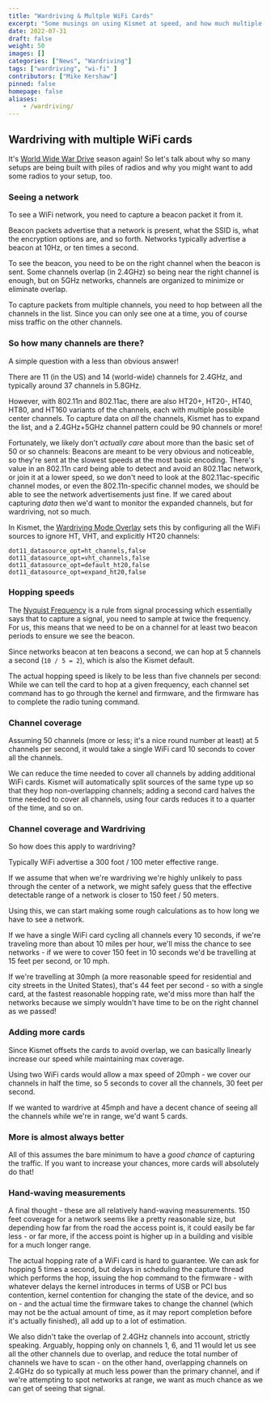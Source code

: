 ```yaml
---
title: "Wardriving & Multple WiFi Cards"
excerpt: "Some musings on using Kismet at speed, and how much multiple capture cards can help."
date: 2022-07-31
draft: false
weight: 50
images: []
categories: ["News", "Wardriving"]
tags: ["wardriving", "wi-fi" ]
contributors: ["Mike Kershaw"]
pinned: false
homepage: false
aliases: 
    - /wardriving/
---
```


## Wardriving with multiple WiFi cards

It's [World Wide War Drive](https://wigle.net/wwwdintro/DC30) season again!  So let's talk about why so many setups are being built with piles of radios and why you might want to add some radios to your setup, too.

### Seeing a network

To see a WiFi network, you need to capture a beacon packet it from it.

Beacon packets advertise that a network is present, what the SSID is, what the encryption options are, and so forth.  Networks typically advertise a beacon at 10Hz, or ten times a second.

To see the beacon, you need to be on the right channel when the beacon is sent.  Some channels overlap (in 2.4GHz) so being near the right channel is enough, but on 5GHz networks, channels are organized to minimize or eliminate overlap.

To capture packets from multiple channels, you need to hop between all the channels in the list.  Since you can only see one at a time, you of course miss traffic on the other channels.

### So how many channels are there?

A simple question with a less than obvious answer!

There are 11 (in the US) and 14 (world-wide) channels for 2.4GHz, and typically around 37 channels in 5.8GHz.

However, with 802.11n and 802.11ac, there are also HT20+, HT20-, HT40, HT80, and HT160 variants of the channels, each with multiple possible center channels.  To capture data on *all* the channels, Kismet has to expand the list, and a 2.4GHz+5GHz channel pattern could be 90 channels or more!

Fortunately, we likely don't *actually care* about more than the basic set of 50 or so channels:  Beacons are meant to be very obvious and noticeable, so they're sent at the slowest speeds at the most basic encoding.  There's value in an 802.11n card being able to detect and avoid an 802.11ac network, or join it at a lower speed, so we don't need to look at the 802.11ac-specific channel modes, or even the 802.11n-specific channel modes, we should be able to see the network advertisements just fine.  If we cared about capturing *data* then we'd want to monitor the expanded channels, but for wardriving, not so much.

In Kismet, the [Wardriving Mode Overlay](https://www.kismetwireless.net/docs/readme/wardriving/) sets this by configuring all the WiFi sources to ignore HT, VHT, and explicitly HT20 channels:

```
dot11_datasource_opt=ht_channels,false
dot11_datasource_opt=vht_channels,false
dot11_datasource_opt=default_ht20,false
dot11_datasource_opt=expand_ht20,false
```

### Hopping speeds

The [Nyquist Frequency](https://en.wikipedia.org/wiki/Nyquist_frequency) is a rule from signal processing which essentially says that to capture a signal, you need to sample at twice the frequency.  For us, this means that we need to be on a channel for at least two beacon periods to ensure we see the beacon.

Since networks beacon at ten beacons a second, we can hop at 5 channels a second (`10 / 5 = 2`), which is also the Kismet default.

The actual hopping speed is likely to be less than five channels per second: While we can tell the card to hop at a given frequency, each channel set command has to go through the kernel and firmware, and the firmware has to complete the radio tuning command.

### Channel coverage

Assuming 50 channels (more or less; it's a nice round number at least) at 5 channels per second, it would take a single WiFi card 10 seconds to cover all the channels.

We can reduce the time needed to cover all channels by adding additional WiFi cards.  Kismet will automatically split sources of the same type up so that they hop non-overlapping channels; adding a second card halves the time needed to cover all channels, using four cards reduces it to a quarter of the time, and so on.

### Channel coverage and Wardriving

So how does this apply to wardriving?

Typically WiFi advertise a 300 foot / 100 meter effective range.

If we assume that when we're wardriving we're highly unlikely to pass through the center of a network, we might safely guess that the effective detectable range of a network is closer to 150 feet / 50 meters.

Using this, we can start making some rough calculations as to how long we have to see a network.

If we have a single WiFi card cycling all channels every 10 seconds, if we're traveling more than about 10 miles per hour, we'll miss the chance to see networks - if we were to cover 150 feet in 10 seconds we'd be travelling at 15 feet per second, or 10 mph.

If we're travelling at 30mph (a more reasonable speed for residential and city streets in the United States), that's 44 feet per second - so with a single card, at the fastest reasonable hopping rate, we'd miss more than half the networks because we simply wouldn't have time to be on the right channel as we passed!

### Adding more cards

Since Kismet offsets the cards to avoid overlap, we can basically linearly increase our speed while maintaining max coverage.

Using two WiFi cards would allow a max speed of 20mph - we cover our channels in half the time, so 5 seconds to cover all the channels, 30 feet per second.

If we wanted to wardrive at 45mph and have a decent chance of seeing all the channels while we're in range, we'd want 5 cards.

### More is almost always better

All of this assumes the bare minimum to have a *good chance* of capturing the traffic.  If you want to increase your chances, more cards will absolutely do that!

### Hand-waving measurements

A final thought - these are all relatively hand-waving measurements.  150 feet coverage for a network seems like a pretty reasonable size, but depending how far from the road the access point is, it could easily be far less - or far more, if the access point is higher up in a building and visible for a much longer range.

The actual hopping rate of a WiFi card is hard to guarantee.  We can ask for hopping 5 times a second, but delays in scheduling the capture thread which performs the hop, issuing the hop command to the firmware - with whatever delays the kernel introduces in terms of USB or PCI bus contention, kernel contention for changing the state of the device, and so on - and the actual time the firmware takes to change the channel (which may not be the actual amount of time, as it may report completion before it's actually finished), all add up to a lot of estimation.

We also didn't take the overlap of 2.4GHz channels into account, strictly speaking.  Arguably, hopping only on channels 1, 6, and 11 would let us see all the other channels due to overlap, and reduce the total number of channels we have to scan - on the other hand, overlapping channels on 2.4GHz do so typically at much less power than the primary channel, and if we're attempting to spot networks at range, we want as much chance as we can get of seeing that signal.
